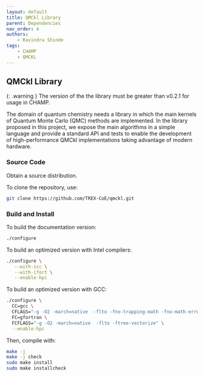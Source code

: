 ```yaml
---
layout: default
title: QMCkl Library
parent: Dependencies
nav_order: 4
authors:
    - Ravindra Shinde
tags:
    - CHAMP
    - QMCKL
---
```



## QMCkl Library

{: .warning }
The version of the the library must be greater than v0.2.1 for usage in CHAMP.


The domain of quantum chemistry needs a library in which the main
kernels of Quantum Monte Carlo (QMC) methods are implemented. In the
library proposed in this project, we expose the main algorithms in a
simple language and provide a standard API and tests to enable the
development of high-performance QMCkl implementations taking
advantage of modern hardware.


### Source Code

Obtain a source distribution.

To clone the repository, use:
```bash
git clone https://github.com/TREX-CoE/qmckl.git
```


### Build and Install
To build the documentation version:

```bash
./configure
```

To build an optimized version with Intel compilers:
```bash
./configure \
   --with-icc \
   --with-ifort \
   --enable-hpc
```

To build an optimized version with GCC:
```bash
./configure \
  CC=gcc \
  CFLAGS="-g -O2 -march=native  -flto -fno-trapping-math -fno-math-errno -ftree-vectorize" \
  FC=gfortran \
  FCFLAGS="-g -O2 -march=native  -flto -ftree-vectorize" \
  --enable-hpc
```


Then, compile with:
```bash
make -j
make -j check
sudo make install
sudo make installcheck
```